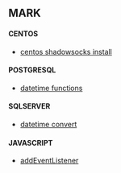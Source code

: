 ## MARK

#### CENTOS
+ [centos shadowsocks install](https://github.com/lozye/lozye.github.io/blob/master/doc/centosshadowsockslibev.sh)

#### POSTGRESQL
+ [datetime functions](https://www.postgresql.org/docs/9.3/functions-datetime.html)

#### SQLSERVER
+ [datetime convert](doc/sqlserverconvert)

#### JAVASCRIPT
+ [addEventListener](doc/jsevent)
